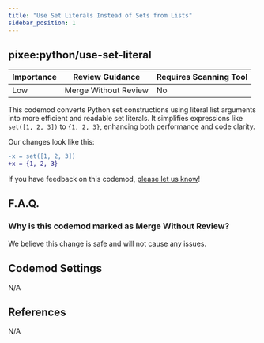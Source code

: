 ```yaml
---
title: "Use Set Literals Instead of Sets from Lists"
sidebar_position: 1
---
```


## pixee:python/use-set-literal

| Importance | Review Guidance      | Requires Scanning Tool |
|------------|----------------------|------------------------|
| Low        | Merge Without Review | No                     |

This codemod converts Python set constructions using literal list arguments into more efficient and readable set literals. It simplifies expressions like `set([1, 2, 3])` to `{1, 2, 3}`, enhancing both performance and code clarity.

Our changes look like this:
```diff
-x = set([1, 2, 3])
+x = {1, 2, 3}
```

If you have feedback on this codemod, [please let us know](mailto:feedback@pixee.ai)!

## F.A.Q.

### Why is this codemod marked as Merge Without Review?

We believe this change is safe and will not cause any issues.

## Codemod Settings

N/A

## References

N/A
